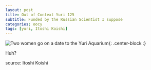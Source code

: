 ```yaml
---
layout: post
title: Out of Context Yuri 125
subtitle: Funded by the Russian Scientist I suppose
categories: oocy
tags: [yuri, Itoshi Koishi]
---
```



![Two women go on a date to the Yuri Aquarium](https://imgur.com/Z8pPYB5.png){: .center-block :}

Huh?

source: Itoshi Koishi